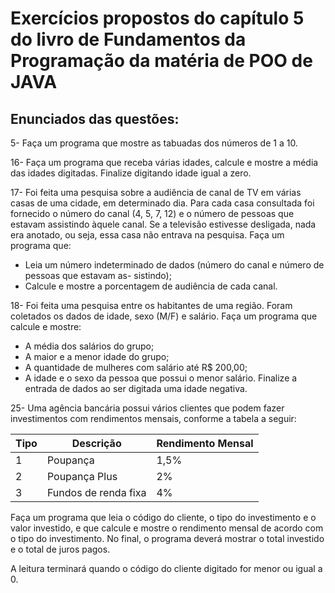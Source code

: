 
# Exercícios propostos do capítulo 5 do livro de Fundamentos da Programação da matéria de POO de JAVA

## Enunciados das questões:

5- Faça um programa que mostre as tabuadas dos números de 1 a 10.

16- Faça um programa que receba várias idades, calcule e mostre a média das idades digitadas. Finalize digitando idade igual a zero.

17- Foi feita uma pesquisa sobre a audiência de canal de TV em várias casas de uma cidade, em determinado dia. Para cada casa consultada foi fornecido o número do canal (4, 5, 7, 12) e o número de pessoas que estavam assistindo àquele canal. Se a televisão estivesse desligada, nada era anotado, ou seja, essa casa não entrava na pesquisa. Faça um programa que:

- Leia um número indeterminado de dados (número do canal e número de pessoas que estavam as-
sistindo);
- Calcule e mostre a porcentagem de audiência de cada canal.

18- Foi feita uma pesquisa entre os habitantes de uma região. Foram coletados os dados de idade, sexo (M/F) e salário. Faça um programa que calcule e mostre:
- A média dos salários do grupo;
- A maior e a menor idade do grupo;
- A quantidade de mulheres com salário até R$ 200,00;
- A idade e o sexo da pessoa que possui o menor salário.
Finalize a entrada de dados ao ser digitada uma idade negativa.

25- Uma agência bancária possui vários clientes que podem fazer investimentos com rendimentos mensais, conforme a tabela a seguir:

| Tipo                      | Descrição             | Rendimento Mensal |
|---------------------------|-----------------------|-------------------|
| 1                         | Poupança              | 1,5%              |
| 2                         | Poupança Plus         | 2%                |
| 3                         | Fundos de renda fixa  | 4%                |

Faça um programa que leia o código do cliente, o tipo do investimento e o valor investido, e que calcule e mostre o rendimento mensal de acordo com o tipo do investimento. No final, o programa deverá mostrar o total investido e o total de juros pagos.

A leitura terminará quando o código do cliente digitado for menor ou igual a 0.


